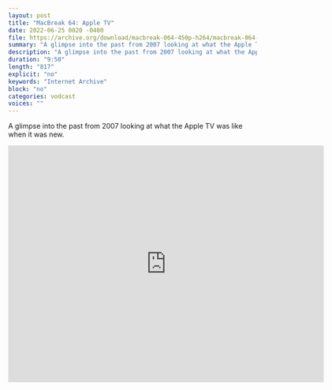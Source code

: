 ```yaml
---
layout: post
title: "MacBreak 64: Apple TV"
date: 2022-06-25 0020 -0400
file: https://archive.org/download/macbreak-064-450p-h264/macbreak-064-450p-h264.mp4
summary: "A glimpse into the past from 2007 looking at what the Apple TV was like when it was new."
description: "A glimpse into the past from 2007 looking at what the Apple TV was like when it was new."
duration: "9:50"
length: "817"
explicit: "no" 
keywords: "Internet Archive"
block: "no" 
categories: vodcast
voices: ""
---
```


A glimpse into the past from 2007 looking at what the Apple TV was like when it was new.

<iframe src="https://archive.org/embed/macbreak-064-450p-h264" width="640" height="480" frameborder="0" webkitallowfullscreen="true" mozallowfullscreen="true" allowfullscreen></iframe>
